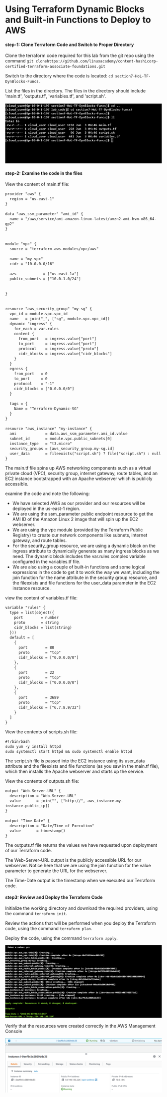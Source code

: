 # Using Terraform Dynamic Blocks and Built-in Functions to Deploy to AWS
#### step-1: Clone Terraform Code and Switch to Proper Directory
Clone the terraform code required for this lab from the git repo using the command `git clonehttps://github.com/linuxacademy/content-hashicorp-certified-terraform-associate-foundations.git`

Switch to the directory where the code is located: `cd section7-HoL-TF-DynBlocks-Funcs`.

List the files in the directory. The files in the directory should include 'main.tf', 'outputs.tf', 'variables.tf', and 'script.sh'.

![1](outputs/pic23.PNG)

#### step-2: Examine the code in the files
View the content of main.tf file:
```
provider "aws" {
  region = "us-east-1"
}

data "aws_ssm_parameter" "ami_id" {
  name = "/aws/service/ami-amazon-linux-latest/amzn2-ami-hvm-x86_64-gp2"
}


module "vpc" {
  source = "terraform-aws-modules/vpc/aws"

  name = "my-vpc"
  cidr = "10.0.0.0/16"

  azs            = ["us-east-1a"]
  public_subnets = ["10.0.1.0/24"]


}


resource "aws_security_group" "my-sg" {
  vpc_id = module.vpc.vpc_id
  name   = join("_", ["sg", module.vpc.vpc_id])
  dynamic "ingress" {
    for_each = var.rules
    content {
      from_port   = ingress.value["port"]
      to_port     = ingress.value["port"]
      protocol    = ingress.value["proto"]
      cidr_blocks = ingress.value["cidr_blocks"]
    }
  }
  egress {
    from_port   = 0
    to_port     = 0
    protocol    = "-1"
    cidr_blocks = ["0.0.0.0/0"]
  }

  tags = {
    Name = "Terraform-Dynamic-SG"
  }
}

resource "aws_instance" "my-instance" {
  ami             = data.aws_ssm_parameter.ami_id.value
  subnet_id       = module.vpc.public_subnets[0]
  instance_type   = "t3.micro"
  security_groups = [aws_security_group.my-sg.id]
  user_data       = fileexists("script.sh") ? file("script.sh") : null
}
```

The main.tf file spins up AWS networking components such as a virtual private cloud (VPC), security group, internet gateway, route tables, and an EC2 instance bootstrapped with an Apache webserver which is publicly accessible.

examine the code and note the following:
- We have selected AWS as our provider and our resources will be deployed in the us-east-1 region.
- We are using the ssm_parameter public endpoint resource to get the AMI ID of the Amazon Linux 2 image that will spin up the EC2 webserver.
- We are using the vpc module (provided by the Terraform Public Registry) to create our network components like subnets, internet gateway, and route tables.
- For the security_group resource, we are using a dynamic block on the ingress attribute to dynamically generate as many ingress blocks as we need. The dynamic block includes the var.rules complex variable configured in the variables.tf file.
- We are also using a couple of built-in functions and some logical expressions in the code to get it to work the way we want, including the join function for the name attribute in the security group resource, and the fileexists and file functions for the user_data parameter in the EC2 instance resource.

view the content of variables.tf file:
```
variable "rules" {
  type = list(object({
    port        = number
    proto       = string
    cidr_blocks = list(string)
  }))
  default = [
    {
      port        = 80
      proto       = "tcp"
      cidr_blocks = ["0.0.0.0/0"]
    },
    {
      port        = 22
      proto       = "tcp"
      cidr_blocks = ["0.0.0.0/0"]
    },
    {
      port        = 3689
      proto       = "tcp"
      cidr_blocks = ["6.7.8.9/32"]
    }
  ]
}
```

View the contents of scripts.sh file:
```
#!/bin/bash
sudo yum -y install httpd
sudo systemctl start httpd && sudo systemctl enable httpd
```
The script.sh file is passed into the EC2 instance using its user_data attribute and the fileexists and file functions (as you saw in the main.tf file), which then installs the Apache webserver and starts up the service.

View the contents of outputs.sh file:
```
output "Web-Server-URL" {
  description = "Web-Server-URL"
  value       = join("", ["http://", aws_instance.my-instance.public_ip])
}

output "Time-Date" {
  description = "Date/Time of Execution"
  value       = timestamp()
}
```

The outputs.tf file returns the values we have requested upon deployment of our Terraform code.

The Web-Server-URL output is the publicly accessible URL for our webserver. Notice here that we are using the join function for the value parameter to generate the URL for the webserver.

The Time-Date output is the timestamp when we executed our Terraform code.

#### step3: Review and Deploy the Terraform Code
Initialize the working directory and download the required providers, using the command `terraform init`.

Review the actions that will be performed when you deploy the Terraform code, using the command `terraform plan`.

Deploy the code, using the command `terraform apply`.

![1](outputs/pic24.PNG)

Verify that the resources were created correctly in the AWS Management Console

![1](outputs/pic25.PNG)







